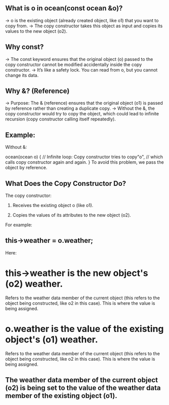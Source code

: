 ## What is o in ocean(const ocean &o)?
-> o is the existing object (already created object, like o1) that you want to copy from.
-> The copy constructor takes this object as input and copies its values to the new object (o2).

## Why const?
-> The const keyword ensures that the original object (o) passed to the copy constructor cannot be modified accidentally inside the copy constructor.
-> It’s like a safety lock. You can read from o, but you cannot change its data.

## Why &? (Reference)
-> Purpose: The & (reference) ensures that the original object (o1) is passed by reference rather than creating a duplicate copy.
-> Without the &, the copy constructor would try to copy the object, which could lead to infinite recursion (copy constructor calling itself repeatedly).

## Example:
Without &:

ocean(ocean o) {
    // Infinite loop: Copy constructor tries to copy"o",
    // which calls copy constructor again and again.
}
To avoid this problem, we pass the object by reference.

## What Does the Copy Constructor Do?
The copy constructor:

1. Receives the existing object o (like o1).

2. Copies the values of its attributes to the new object (o2).

For example:

## this->weather = o.weather;
Here:
# this->weather is the new object's (o2) weather.
Refers to the weather data member of the current object (this refers to the object being constructed, like o2 in this case).
This is where the value is being assigned.
# o.weather is the value of the existing object's (o1) weather.
Refers to the weather data member of the current object (this refers to the object being constructed, like o2 in this case).
This is where the value is being assigned.

## The weather data member of the current object (o2) is being set to the value of the weather data member of the existing object (o1).